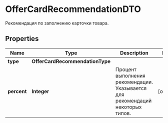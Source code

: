 

# OfferCardRecommendationDTO

Рекомендация по заполнению карточки товара.

## Properties

| Name | Type | Description | Notes |
|------------ | ------------- | ------------- | -------------|
|**type** | **OfferCardRecommendationType** |  |  |
|**percent** | **Integer** | Процент выполнения рекомендации. Указывается для рекомендаций некоторых типов. |  [optional] |



